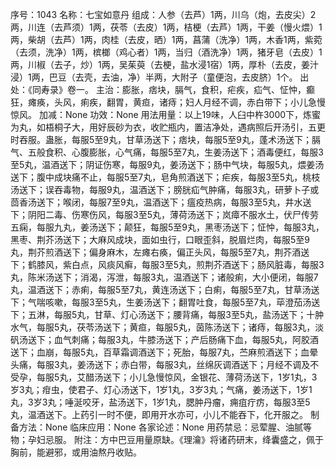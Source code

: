序号：1043
名称：七宝如意丹
组成：人参（去芦）1两，川乌（炮，去皮尖）2两，川连（去芦须）1两，茯苓（去皮）1两，桔梗（去芦）1两，干姜（慢火煨）1两，柴胡（去芦）1两，肉桂（去皮，晒）1两，菖蒲（洗净）1两，木香1两，紫菀（去须，洗净）1两，槟榔（鸡心者）1两，当归（酒洗净）1两，猪牙皂（去皮）1两，川椒（去子，炒）1两，吴茱萸（去梗，盐水浸1宿）1两，厚朴（去皮，姜汁浸）1两，巴豆（去壳，去油，净）半两，大附子（童便泡，去皮脐）1个。
出处：《同寿录》卷一。
主治：膨胀，痞块，膈气，食积，疟疾，疝气、怔忡，癫狂，瘫痪，头风，痢疾，翻胃，黄疸，诸痔；妇人月经不调，赤白带下；小儿急慢惊风。
加减：None
功效：None
用法用量：以上19味，人臼中杵3000下，炼蜜为丸，如梧桐子大，用好辰砂为衣，收贮瓶内，置洁净处，遇病照后开汤引，五更时吞服。蛊胀，每服5至9丸，甘草汤送下；痞块，每服5至9丸，蓬术汤送下；膈气、五般食积、心腹膨胀，心气痛，每服5至7丸，生姜汤送下；酒毒便红，每服3至5丸，温酒送下；阴证伤寒，每服9丸，姜汤送下；肠中气块，每服5丸，煨姜汤送下；腹中成块痛不止，每服5至7丸，皂角煎酒送下；疟疾，每服3至5丸，桃枝汤送下；误吞毒物，每服9丸，温酒送下；膀胱疝气肿痛，每服3丸，研萝卜子或茴香汤送下；喉闭，每服7至9丸，温酒送下；瘟疫热病，每服3至5丸，井水送下；阴阳二毒、伤寒伤风，每服3至5丸，薄荷汤送下；岚瘴不服水土，伏尸传劳五痫，每服九丸，姜汤送下；颠狂，每服5至9丸，黑枣汤送下；怔忡，每服3丸，黑枣、荆芥汤送下；大麻风成块，面如虫行，口眼歪斜，脱眉烂肉，每服5至9丸，荆芥煎酒送下；偏身麻木，左瘫右痪，偏正头风，每服5至7丸，荆芥酒送下；鹤膝风，紫白点，风痰风癣，每服3至5丸，煎荆芥酒送下；肠风脏毒，每服3丸，陈米汤送下；消渴，泻泄，每服3丸，温酒送下；诸般痢，大小便闭，每服7丸，温酒送下；赤痢，每服5至7丸，黄连汤送下；白痢，每服5至7丸，甘草汤送下；气喘咳嗽，每服3至5丸，生姜汤送下；翻胃吐食，每服5至7丸，荜澄茄汤送下；五淋，每服5丸，甘草、灯心汤送下；腰背痛，每服3至5丸，盐汤送下；十肿水气，每服5丸，茯苓汤送下；黄疸，每服5丸，茵陈汤送下；诸痔，每服3丸，淡矾汤送下；血气刺痛；每服3丸，牛膝汤送下；产后肠痛下血，每服5丸，阿胶酒送下；血崩，每服5丸，百草霜调酒送下；死胎，每服7丸，苎麻煎酒送下；血晕头痛，每服3丸，姜汤送下；赤白带，每服3丸，丝绵灰调酒送下；月经不调及不受孕，每服5丸，艾醋汤送下；小儿急慢惊风，金银花、薄荷汤送下，1岁1丸，3岁3丸；疳虫，使君子、灯心汤送下，1岁1丸，3岁3丸；气痛，姜汤送下，1岁1丸，3岁3丸；唾涎咬牙，盐汤送下，1岁1丸，腮肿丹瘤，痈疽疔疠，每服3至5丸，温酒送下。上药引一时不便，即用开水亦可，小儿不能吞下，化开服之。
制备方法：None
临床应用：None
各家论述：None
用药禁忌：忌荤腥、油腻等物；孕妇忌服。
附注：方中巴豆用量原缺。《理瀹》将诸药研末，绛囊盛之，佩于胸前，能避邪，或用油熬丹收贴。
